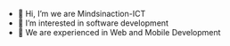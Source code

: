 - 👋 Hi, I’m we are Mindsinaction-ICT
- 👀 I’m interested in software development 
- 🌱 We are experienced in Web and Mobile Development


